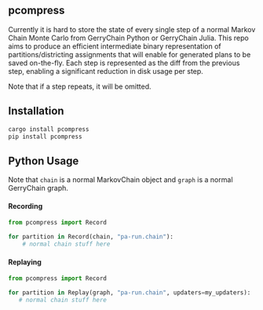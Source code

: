 ## pcompress
Currently it is hard to store the state of every single step of a normal Markov Chain Monte Carlo from GerryChain Python or GerryChain Julia.
This repo aims to produce an efficient intermediate binary representation of partitions/districting assignments that will enable for generated plans to be saved on-the-fly.
Each step is represented as the diff from the previous step, enabling a significant reduction in disk usage per step.

Note that if a step repeats, it will be omitted.

## Installation
```bash
cargo install pcompress
pip install pcompress
```

## Python Usage
Note that `chain` is a normal MarkovChain object and `graph` is a normal GerryChain graph.

#### Recording

```python
from pcompress import Record

for partition in Record(chain, "pa-run.chain"):
    # normal chain stuff here
```

#### Replaying

```python
from pcompress import Record

for partition in Replay(graph, "pa-run.chain", updaters=my_updaters):
   # normal chain stuff here
```
